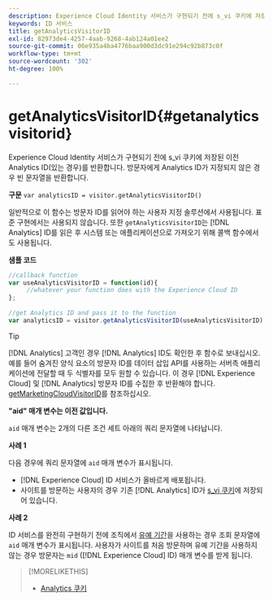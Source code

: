 ```yaml
---
description: Experience Cloud Identity 서비스가 구현되기 전에 s_vi 쿠키에 저장된 이전 Analytics ID(있는 경우)를 반환합니다. 방문자에게 Analytics ID가 지정되지 않은 경우 빈 문자열을 반환합니다.
keywords: ID 서비스
title: getAnalyticsVisitorID
exl-id: 82973de4-4257-4aab-9268-4ab124a01ee2
source-git-commit: 06e935a4ba4776baa900d3dc91e294c92b873c0f
workflow-type: tm+mt
source-wordcount: '302'
ht-degree: 100%

---
```


# getAnalyticsVisitorID{#getanalyticsvisitorid}

Experience Cloud Identity 서비스가 구현되기 전에 s_vi 쿠키에 저장된 이전 Analytics ID(있는 경우)를 반환합니다. 방문자에게 Analytics ID가 지정되지 않은 경우 빈 문자열을 반환합니다.

**구문** `var analyticsID = visitor.getAnalyticsVisitorID()`

일반적으로 이 함수는 방문자 ID를 읽어야 하는 사용자 지정 솔루션에서 사용됩니다. 표준 구현에서는 사용되지 않습니다. 또한 `getAnalyticsVisitorID`는 [!DNL Analytics] ID를 읽은 후 시스템 또는 애플리케이션으로 가져오기 위해 콜백 함수에서도 사용됩니다.

**샘플 코드**

```js
//callback function 
var useAnalyticsVisitorID = function(id){ 
     //whatever your function does with the Experience Cloud ID 
}; 
 
//get Analytics ID and pass it to the function 
var analyticsID = visitor.getAnalyticsVisitorID(useAnalyticsVisitorID)
```

>[!TIP]
>
>[!DNL Analytics] 고객인 경우 [!DNL Analytics] ID도 확인한 후 함수로 보내십시오. 예를 들어 숨겨진 양식 요소의 방문자 ID를 데이터 삽입 API를 사용하는 서버측 애플리케이션에 전달할 때 두 식별자를 모두 원할 수 있습니다. 이 경우 [!DNL Experience Cloud] 및 [!DNL Analytics] 방문자 ID를 수집한 후 반환해야 합니다. [getMarketingCloudVisitorID](../../library/get-set/getmcvid.md)를 참조하십시오.

**&quot;aid&quot; 매개 변수는 이전 값입니다.**

`aid` 매개 변수는 2개의 다른 조건 세트 아래의 쿼리 문자열에 나타납니다. 

**사례 1**

다음 경우에 쿼리 문자열에 `aid` 매개 변수가 표시됩니다.

* [!DNL Experience Cloud] ID 서비스가 올바르게 배포됩니다.
* 사이트를 방문하는 사용자의 경우 기존 [!DNL Analytics] ID가 [s_vi 쿠키](https://docs.adobe.com/content/help/ko-KR/core-services/interface/ec-cookies/cookies-analytics.html#section-5d50a078de444d12b7d927d68ff3b679)에 저장되어 있습니다.

**사례 2**

ID 서비스를 완전히 구현하기 전에 조직에서 [유예 기간](../../reference/analytics-reference/grace-period.md)을 사용하는 경우 조회 문자열에 `aid` 매개 변수가 표시됩니다. 사용자가 사이트를 처음 방문하며 유예 기간을 사용하지 않는 경우 방문자는 `mid` ([!DNL Experience Cloud] ID) 매개 변수를 받게 됩니다.

>[!MORELIKETHIS]
>
>* [Analytics 쿠키](https://docs.adobe.com/content/help/ko-KR/core-services/interface/ec-cookies/cookies-privacy.html)

